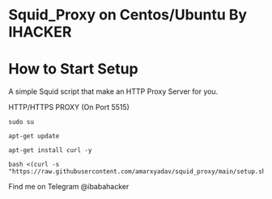 # Squid_Proxy on Centos/Ubuntu By IHACKER

# How to Start Setup

A simple Squid script that make an HTTP Proxy Server for you.



HTTP/HTTPS PROXY (On Port 5515)

```
sudo su
```

```
apt-get update
```

```
apt-get install curl -y
```

```
bash <(curl -s "https://raw.githubusercontent.com/amarxyadav/squid_proxy/main/setup.sh")
```

Find me on Telegram @ibabahacker
